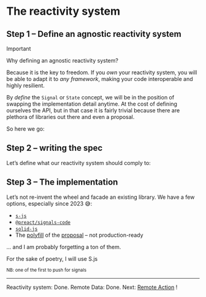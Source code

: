 # The reactivity system

## Step 1 – Define an agnostic reactivity system

> [!IMPORTANT]
> Why defining an agnostic reactivity system?
> 
> Because it is the key to freedom. If you _own_ your reactivity system, you will be able to adapt it to _any framework_, making your code interoperable and highly resilient.

By _define_ the `Signal` or `State` concept, we will be in the position of swapping the implementation detail anytime. At the cost of defining ourselves the API, but in that case it is fairly trivial because there are plethora of libraries out there and even a proposal.

So here we go:
<!-- include [code:ts] ./setup/Signal.ts -->

## Step 2 – writing the spec

Let’s define what our reactivity system should comply to:

<!-- include [code:ts] ./setup/Signal.spec.ts -->

## Step 3 – The implementation

Let’s not re-invent the wheel and facade an existing library. We have a few options, especially since 2023 😅:
- [`s-js`](https://www.npmjs.com/package/s-js)
- [`@preact/signals-code`](https://www.npmjs.com/package/@preact/signals-core)
- [`solid-js`](https://www.npmjs.com/package/solid-js)
- The [polyfill](https://www.npmjs.com/package/signal-polyfill) of the [proposal](https://github.com/tc39/proposal-signals) – not production-ready

… and I am probably forgetting a ton of them.

For the sake of poetry, I will use S.js

<small>NB: one of the first to push for signals</small>

<!-- include [code:ts] ./setup/Signal.s-js.ts -->

---

Reactivity system: Done. Remote Data: Done. Next: [Remote Action](./4-remote-action.md) !
